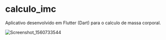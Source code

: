 # calculo_imc


Aplicativo desenvolvido em Flutter (Dart) para o calculo de massa corporal.

![Screenshot_1560733544](https://user-images.githubusercontent.com/8354309/59572363-1a6d5880-9083-11e9-925c-39e2b96b449c.png)
